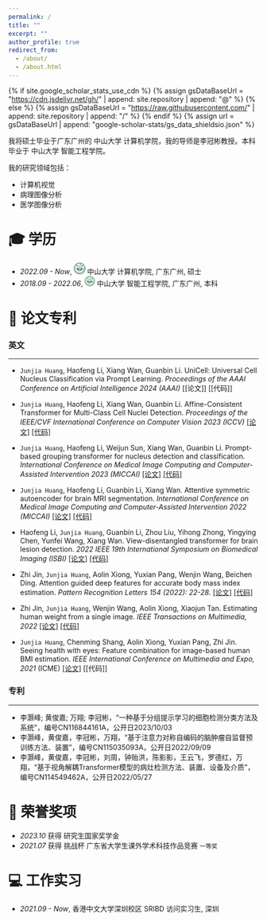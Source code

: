 ```yaml
---
permalink: /
title: ""
excerpt: ""
author_profile: true
redirect_from: 
  - /about/
  - /about.html
---
```


{% if site.google_scholar_stats_use_cdn %}
{% assign gsDataBaseUrl = "https://cdn.jsdelivr.net/gh/" | append: site.repository | append: "@" %}
{% else %}
{% assign gsDataBaseUrl = "https://raw.githubusercontent.com/" | append: site.repository | append: "/" %}
{% endif %}
{% assign url = gsDataBaseUrl | append: "google-scholar-stats/gs_data_shieldsio.json" %}

<span class='anchor' id='about-me'></span>

我将硕士毕业于广东广州的 中山大学 计算机学院，我的导师是李冠彬教授。本科毕业于 中山大学 智能工程学院。

我的研究领域包括：
- 计算机视觉
- 病理图像分析
- 医学图像分析

<span class='anchor' id='-xl'></span>

# 🎓 学历
- *2022.09 - Now*, <a href="https://www.sysu.edu.cn/"><img class="svg" src="/images/sysu_logo.png" width="23pt"></a> 中山大学 计算机学院, 广东广州, 硕士
- *2018.09 - 2022.06*, <a href="https://www.sysu.edu.cn/"><img class="svg" src="/images/sysu_logo.png" width="20pt"></a> 中山大学 智能工程学院, 广东广州, 本科
 
<span class='anchor' id='-lwzl'></span>

# 📝 论文专利

### 英文
---
- `Junjia Huang`, Haofeng Li, Xiang Wan, Guanbin Li. UniCell: Universal Cell Nucleus Classification via Prompt Learning.
*Proceedings of the AAAI Conference on Artificial Intelligence 2024 (AAAI)*
[[论文]] [[代码]]

- `Junjia Huang`, Haofeng Li, Xiang Wan, Guanbin Li. Affine-Consistent Transformer for Multi-Class Cell Nuclei Detection.
*Proceedings of the IEEE/CVF International Conference on Computer Vision 2023 (ICCV)*
[[论文]](https://openaccess.thecvf.com/content/ICCV2023/html/Huang_Affine-Consistent_Transformer_for_Multi-Class_Cell_Nuclei_Detection_ICCV_2023_paper.html) [[代码]](https://github.com/LL3RD/ACFormer)

- `Junjia Huang`, Haofeng Li, Weijun Sun, Xiang Wan, Guanbin Li. Prompt-based grouping transformer for nucleus detection and classification. *International Conference on Medical Image Computing and Computer-Assisted Intervention 2023 (MICCAI)*
[[论文]](https://link.springer.com/chapter/10.1007/978-3-031-43993-3_55) [[代码]](https://github.com/LL3RD/PGT)

- `Junjia Huang`, Haofeng Li, Guanbin Li, Xiang Wan. Attentive symmetric autoencoder for brain MRI segmentation. *International Conference on Medical Image Computing and Computer-Assisted Intervention 2022 (MICCAI)*
[[论文]](https://link.springer.com/chapter/10.1007/978-3-031-16443-9_20) [[代码]](https://github.com/LL3RD/ASA)

- Haofeng Li, `Junjia Huang`, Guanbin Li, Zhou Liu, Yihong Zhong, Yingying Chen, Yunfei Wang, Xiang Wan. View-disentangled transformer for brain lesion detection. *2022 IEEE 19th International Symposium on Biomedical Imaging (ISBI)*
[[论文]](https://ieeexplore.ieee.org/abstract/document/9761542) [[代码]](https://github.com/LL3RD/ISBI-VDFormer)

- Zhi Jin, `Junjia Huang`, Aolin Xiong, Yuxian Pang, Wenjin Wang, Beichen Ding. Attention guided deep features for accurate body mass index estimation. *Pattern Recognition Letters 154 (2022): 22-28.*
[[论文]](https://www.sciencedirect.com/science/article/abs/pii/S0167865522000022) [[代码]](https://github.com/FVL2020/2DImageBMIestimationEnd2End)

- Zhi Jin, `Junjia Huang`, Wenjin Wang, Aolin Xiong, Xiaojun Tan. Estimating human weight from a single image. *IEEE Transactions on Multimedia, 2022*
[[论文]](https://ieeexplore.ieee.org/abstract/document/9699418) [[代码]](https://github.com/FVL2020/2DImage2BMI)

- `Junjia Huang`, Chenming Shang, Aolin Xiong, Yuxian Pang, Zhi Jin. Seeing health with eyes: Feature combination for image-based human BMI estimation. *IEEE International Conference on Multimedia and Expo, 2021* (ICME)
[[论文]](https://ieeexplore.ieee.org/abstract/document/9428234/) [[代码]]



### 专利
---
- 李灏峰; 黄俊嘉; 万翔; 李冠彬，“一种基于分组提示学习的细胞检测分类方法及系统”，编号CN116844161A，公开日2023/10/03
- 李灏峰，黄俊嘉，李冠彬，万翔，“基于注意力对称自编码的脑肿瘤自监督预训练方法、装置”，编号CN115035093A，公开日2022/09/09
- 李灏峰，黄俊嘉，李冠彬，刘周，钟贻洪，陈影影，王云飞，罗德红，万翔，“基于视角解耦Transformer模型的病灶检测方法、装置、设备及介质”，编号CN114549462A，公开日2022/05/27

<span class='anchor' id='-ryjx'></span>

# 🏅 荣誉奖项
- *2023.10* 获得 研究生国家奖学金
- *2021.07* 获得 挑战杯 广东省大学生课外学术科技作品竞赛 `一等奖`

<span class='anchor' id='-xshy'></span>

<span class='anchor' id='-gzsx'></span>

# 💻 工作实习
- *2021.09 - Now*, 香港中文大学深圳校区 SRIBD 访问实习生, 深圳
